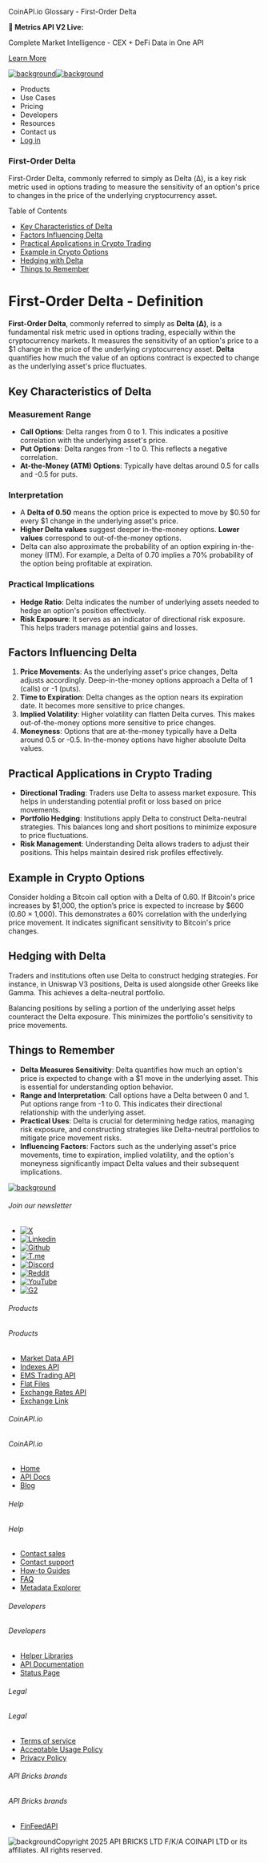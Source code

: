CoinAPI.io Glossary - First-Order Delta

**🚀 Metrics API V2 Live:**

Complete Market Intelligence - CEX + DeFi Data in One API

[Learn More](https://www.coinapi.io/blog/metrics-api-v2-trading-volume-analysis-and-on-chain-metrics)

[![background](https://cdn.sanity.io/images/o65xz72l/production/268144c90959611dea3e360f81e4549c3cd03fd0-142x34.svg)![background](https://cdn.sanity.io/images/o65xz72l/production/e0ca0c29b08cb53631d77de4a84246da316d55d2-142x34.svg)](/)

* Products
* Use Cases
* Pricing
* Developers
* Resources
* Contact us
* [Log in](https://console.coinapi.io/)

### First-Order Delta

First-Order Delta, commonly referred to simply as Delta (Δ), is a key risk metric used in options trading to measure the sensitivity of an option's price to changes in the price of the underlying cryptocurrency asset.

Table of Contents

* [Key Characteristics of Delta](#link-852ca53adecf)
* [Factors Influencing Delta](#link-a9f4f2a2c1ce)
* [Practical Applications in Crypto Trading](#link-c32e5dd006d1)
* [Example in Crypto Options](#link-e4c19b72d470)
* [Hedging with Delta](#link-0159e8c97d2c)
* [Things to Remember](#link-08ed1b3e3d3a)

First-Order Delta - Definition
==============================

**First-Order Delta**, commonly referred to simply as **Delta (Δ)**, is a fundamental risk metric used in options trading, especially within the cryptocurrency markets. It measures the sensitivity of an option's price to a $1 change in the price of the underlying cryptocurrency asset. **Delta** quantifies how much the value of an options contract is expected to change as the underlying asset's price fluctuates.

Key Characteristics of Delta
----------------------------

### Measurement Range

* **Call Options**: Delta ranges from 0 to 1. This indicates a positive correlation with the underlying asset's price.
* **Put Options**: Delta ranges from -1 to 0. This reflects a negative correlation.
* **At-the-Money (ATM) Options**: Typically have deltas around 0.5 for calls and -0.5 for puts.

### Interpretation

* A **Delta of 0.50** means the option price is expected to move by $0.50 for every $1 change in the underlying asset's price.
* **Higher Delta values** suggest deeper in-the-money options. **Lower values** correspond to out-of-the-money options.
* Delta can also approximate the probability of an option expiring in-the-money (ITM). For example, a Delta of 0.70 implies a 70% probability of the option being profitable at expiration.

### Practical Implications

* **Hedge Ratio**: Delta indicates the number of underlying assets needed to hedge an option's position effectively.
* **Risk Exposure**: It serves as an indicator of directional risk exposure. This helps traders manage potential gains and losses.

Factors Influencing Delta
-------------------------

1. **Price Movements**: As the underlying asset's price changes, Delta adjusts accordingly. Deep-in-the-money options approach a Delta of 1 (calls) or -1 (puts).
2. **Time to Expiration**: Delta changes as the option nears its expiration date. It becomes more sensitive to price changes.
3. **Implied Volatility**: Higher volatility can flatten Delta curves. This makes out-of-the-money options more sensitive to price changes.
4. **Moneyness**: Options that are at-the-money typically have a Delta around 0.5 or -0.5. In-the-money options have higher absolute Delta values.

Practical Applications in Crypto Trading
----------------------------------------

* **Directional Trading**: Traders use Delta to assess market exposure. This helps in understanding potential profit or loss based on price movements.
* **Portfolio Hedging**: Institutions apply Delta to construct Delta-neutral strategies. This balances long and short positions to minimize exposure to price fluctuations.
* **Risk Management**: Understanding Delta allows traders to adjust their positions. This helps maintain desired risk profiles effectively.

Example in Crypto Options
-------------------------

Consider holding a Bitcoin call option with a Delta of 0.60. If Bitcoin's price increases by $1,000, the option’s price is expected to increase by $600 (0.60 × 1,000). This demonstrates a 60% correlation with the underlying price movement. It indicates significant sensitivity to Bitcoin's price changes.

Hedging with Delta
------------------

Traders and institutions often use Delta to construct hedging strategies. For instance, in Uniswap V3 positions, Delta is used alongside other Greeks like Gamma. This achieves a delta-neutral portfolio.

Balancing positions by selling a portion of the underlying asset helps counteract the Delta exposure. This minimizes the portfolio's sensitivity to price movements.

Things to Remember
------------------

* **Delta Measures Sensitivity**: Delta quantifies how much an option's price is expected to change with a $1 move in the underlying asset. This is essential for understanding option behavior.
* **Range and Interpretation**: Call options have a Delta between 0 and 1. Put options range from -1 to 0. This indicates their directional relationship with the underlying asset.
* **Practical Uses**: Delta is crucial for determining hedge ratios, managing risk exposure, and constructing strategies like Delta-neutral portfolios to mitigate price movement risks.
* **Influencing Factors**: Factors such as the underlying asset's price movements, time to expiration, implied volatility, and the option's moneyness significantly impact Delta values and their subsequent implications.

[![background](https://cdn.sanity.io/images/o65xz72l/production/99475f0760777c30125556b2707e1e8f77f2fba0-179x42.svg)](/)

###### Join our newsletter

* [![X](https://cdn.sanity.io/images/o65xz72l/production/89a93ecdd3eaa62f0d2bad091ff6d92a31e9c372-28x28.svg)](https://twitter.com/realcoinapi "X")
* [![Linkedin](https://cdn.sanity.io/images/o65xz72l/production/be666e8656abe83e43c1db9a3ab76d44b9af5cb5-28x28.svg)](https://www.linkedin.com/company/coinapi "Linkedin")
* [![Github](https://cdn.sanity.io/images/o65xz72l/production/80703d2d9baaef7e7f5471a54a720b9383a63aab-28x28.svg)](https://github.com/coinapi/coinapi-sdk "Github")
* [![T.me](https://cdn.sanity.io/images/o65xz72l/production/39be23a1db383ad12c3e9d4bebae9bc77bf59b8b-28x28.svg)](https://t.me/coinapiofficial "T.me")
* [![Discord](https://cdn.sanity.io/images/o65xz72l/production/9862f060f9b89536f18d4e8770a11bfb00c3e3fd-30x28.svg)](https://discord.gg/vgJbjjsVaC "Discord")
* [![Reddit](https://cdn.sanity.io/images/o65xz72l/production/d02e41d1eab87d289f2bc6a390bcd0c7def1b7ac-30x28.svg)](https://www.reddit.com/r/CoinAPI/ "Reddit")
* [![YouTube](https://cdn.sanity.io/images/o65xz72l/production/535425f0f99df8b6173d663721f8941430d637b2-28x28.svg)](https://www.youtube.com/@CoinAPI_Official "YouTube")
* [![G2](/_next/image?url=https%3A%2F%2Fcdn.sanity.io%2Fimages%2Fo65xz72l%2Fproduction%2F4b1d455c2cab4bf625e7cc96a1b74695c0b3c4bc-28x28.png&w=64&q=75)](https://www.g2.com/products/coinapi/reviews "G2")

###### Products

###### Products

* [Market Data API](/products/market-data-api)
* [Indexes API](/products/indexes-api)
* [EMS Trading API](/products/ems-api)
* [Flat Files](/products/flat-files)
* [Exchange Rates API](/products/exchange-rates-api)
* [Exchange Link](https://www.coinapi.io/products/exchange-link)

###### CoinAPI.io

###### CoinAPI.io

* [Home](https://www.coinapi.io/)
* [API Docs](https://docs.coinapi.io/?_gl=1*jgom05*_gcl_au*NTIxNjU3NzExLjE3MzU1OTM0MTE.*_ga*OTI3MDg0NzQ2LjE3MzU1OTM0MDk.*_ga_063767QGZW*MTczODA3Mzc5MC43My4wLjE3MzgwNzM3OTAuNjAuMC4w*_ga_EXCQW96F7R*MTczODA3Mzc5MC4xMjEuMC4xNzM4MDczNzkwLjAuMC4w)
* [Blog](https://www.coinapi.io/blog)

###### Help

###### Help

* [Contact sales](/contact-us)
* [Contact support](https://console.coinapi.io/?link=/support-tickets)
* [How-to Guides](https://docs.coinapi.io/market-data/how-to-guides/?_gl=1*16m3ndl*_gcl_au*NTIxNjU3NzExLjE3MzU1OTM0MTE.*_ga*OTI3MDg0NzQ2LjE3MzU1OTM0MDk.*_ga_063767QGZW*MTczODA3Mzc5MC43My4wLjE3MzgwNzM3OTAuNjAuMC4w*_ga_EXCQW96F7R*MTczODA3Mzc5MC4xMjEuMC4xNzM4MDczNzkwLjAuMC4w)
* [FAQ](https://docs.coinapi.io/general/faq/?_gl=1*dfjpiw*_gcl_au*NTIxNjU3NzExLjE3MzU1OTM0MTE.*_ga*OTI3MDg0NzQ2LjE3MzU1OTM0MDk.*_ga_063767QGZW*MTczODA3Mzc5MC43My4wLjE3MzgwNzM3OTAuNjAuMC4w*_ga_EXCQW96F7R*MTczODA3Mzc5MC4xMjEuMC4xNzM4MDczNzkwLjAuMC4w)
* [Metadata Explorer](https://docs.coinapi.io/market-data/metadata-tables/introduction)

###### Developers

###### Developers

* [Helper Libraries](https://github.com/api-bricks/api-bricks-sdk/)
* [API Documentation](https://docs.coinapi.io/?_gl=1*iuavdb*_gcl_au*NTIxNjU3NzExLjE3MzU1OTM0MTE.*_ga*OTI3MDg0NzQ2LjE3MzU1OTM0MDk.*_ga_063767QGZW*MTczODA3Mzc5MC43My4wLjE3MzgwNzM3OTAuNjAuMC4w*_ga_EXCQW96F7R*MTczODA3Mzc5MC4xMjEuMC4xNzM4MDczNzkwLjAuMC4w)
* [Status Page](https://status.coinapi.io/?_gl=1*1ww1bbe*_gcl_au*NTIxNjU3NzExLjE3MzU1OTM0MTE.*_ga*OTI3MDg0NzQ2LjE3MzU1OTM0MDk.*_ga_063767QGZW*MTczODA3Mzc5MC43My4wLjE3MzgwNzM3OTAuNjAuMC4w*_ga_EXCQW96F7R*MTczODA3Mzc5MC4xMjEuMC4xNzM4MDczNzkwLjAuMC4w)

###### Legal

###### Legal

* [Terms of service](/legal#terms)
* [Acceptable Usage Policy](/legal#aup)
* [Privacy Policy](/legal#policy)

###### API Bricks brands

###### API Bricks brands

* [FinFeedAPI](https://finfeedapi.com/?utm_source=coinapi.io&utm_medium=referral&utm_campaign=footer)

![background](https://cdn.sanity.io/images/o65xz72l/production/5f005fa1cc9dc85c59ae054bb4a4838566b65c4e-25x26.svg)Copyright 2025 API BRICKS LTD F/K/A COINAPI LTD or its affiliates. All rights reserved.